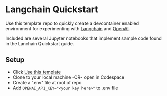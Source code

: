 # Langchain Quickstart
Use this template repo to quickly create a devcontainer enabled environment for experimenting with [Langchain](https://python.langchain.com/docs/get_started/quickstart) 
and [OpenAI](https://openai.com/).

Included are several Jupyter notebooks that implement sample code found in the Lanchain Quickstart guide.

## Setup
- Click [Use this template](https://github.com/pjirsa/langchain-quickstart/generate)
- Clone to your local machine -OR- open in Codespace
- Create a '.env' file at root of repo
- Add `OPENAI_API_KEY="<your key here>"` to .env file